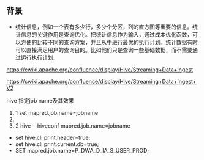 ## 背景
- 统计信息，例如一个表有多少行，多少个分区，列的直方图等重要的信息。统计信息的关键作用是查询优化。把统计信息作为输入，通过成本优化函数，可以方便的比较不同的查询方案，并且从中进行最优的执行计划。统计数据有时可以直接满足用户的查询目的。比如他们只是查询一些基础数据，而不需要通过运行执行计划.





https://cwiki.apache.org/confluence/display/Hive/Streaming+Data+Ingest

https://cwiki.apache.org/confluence/display/Hive/Streaming+Data+Ingest+V2





 hive 指定job name及其效果

1. 
   1 set mapred.job.name=jobname
2.  
3. 2 hive --hiveconf mapred.job.name=jobname



- set hive.cli.print.header=true;
- set hive.cli.print.current.db=true;
- SET mapred.job.name=P_DWA_D_IA_S_USER_PROD; 